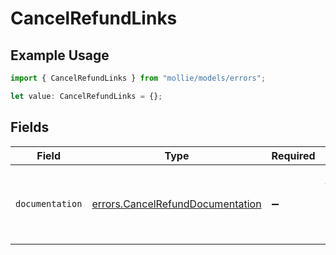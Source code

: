 # CancelRefundLinks

## Example Usage

```typescript
import { CancelRefundLinks } from "mollie/models/errors";

let value: CancelRefundLinks = {};
```

## Fields

| Field                                                                                | Type                                                                                 | Required                                                                             | Description                                                                          |
| ------------------------------------------------------------------------------------ | ------------------------------------------------------------------------------------ | ------------------------------------------------------------------------------------ | ------------------------------------------------------------------------------------ |
| `documentation`                                                                      | [errors.CancelRefundDocumentation](../../models/errors/cancelrefunddocumentation.md) | :heavy_minus_sign:                                                                   | The URL to the generic Mollie API error handling guide.                              |